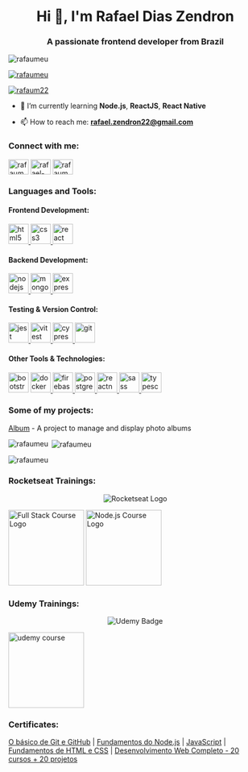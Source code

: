 <h1 align="center">Hi 👋, I'm Rafael Dias Zendron</h1>
<h3 align="center">A passionate frontend developer from Brazil</h3>

<p align="left"> <img src="https://komarev.com/ghpvc/?username=rafaumeu&label=Profile%20views&color=0e75b6&style=flat" alt="rafaumeu" /> </p>

<p align="left"> <a href="https://github.com/ryo-ma/github-profile-trophy"><img src="https://github-profile-trophy.vercel.app/?username=rafaumeu" alt="rafaumeu" /></a> </p>

<p align="left"> <a href="https://twitter.com/rafaum22" target="blank"><img src="https://img.shields.io/twitter/follow/rafaum22?logo=twitter&style=for-the-badge" alt="rafaum22" /></a> </p>

- 🌱 I’m currently learning **Node.js**, **ReactJS**, **React Native**

- 📫 How to reach me: **<rafael.zendron22@gmail.com>**

<h3 align="left">Connect with me:</h3>
<p align="left">
<a href="https://twitter.com/rafaum22" target="blank"><img align="center" src="https://cdn.jsdelivr.net/npm/simple-icons@3.0.1/icons/twitter.svg" alt="rafaum22" height="30" width="40" /></a>
<a href="https://linkedin.com/in/rafael-dias-zendron-528290132" target="blank"><img align="center" src="https://cdn.jsdelivr.net/npm/simple-icons@3.0.1/icons/linkedin.svg" alt="rafael-dias-zendron-528290132" height="30" width="40" /></a>
<a href="https://fb.com/rafaumeu" target="blank"><img align="center" src="https://cdn.jsdelivr.net/npm/simple-icons@3.0.1/icons/facebook.svg" alt="rafaumeu" height="30" width="40" /></a>
</p>

<h3 align="left">Languages and Tools:</h3>

<h4 align="left">Frontend Development:</h4>
<p align="left">
<a href="https://www.w3.org/html/" target="_blank"> <img src="https://cdn.jsdelivr.net/gh/devicons/devicon/icons/html5/html5-original.svg" alt="html5" width="40" height="40"/> </a>
<a href="https://www.w3schools.com/css/" target="_blank"> <img src="https://cdn.jsdelivr.net/gh/devicons/devicon/icons/css3/css3-original.svg" alt="css3" width="40" height="40"/> </a>
<a href="https://reactjs.org/" target="_blank"> <img src="https://cdn.jsdelivr.net/gh/devicons/devicon/icons/react/react-original-wordmark.svg" alt="react" width="40" height="40"/> </a>
<p>

<h4 align="left">Backend Development:</h4>
<a href="https://nodejs.org" target="_blank"> <img src="https://cdn.jsdelivr.net/gh/devicons/devicon/icons/nodejs/nodejs-original-wordmark.svg" alt="nodejs" width="40" height="40"/> </a>
<a href="https://www.mongodb.com/" target="_blank"> <img src="https://cdn.jsdelivr.net/gh/devicons/devicon/icons/mongodb/mongodb-original-wordmark.svg" alt="mongodb" width="40" height="40"/> </a>
 <a href="https://expressjs.com" target="_blank"> <img src="https://cdn.jsdelivr.net/gh/devicons/devicon/icons/express/express-original.svg" alt="express" width="40" height="40"/> </a>

<h4 align="left">Testing & Version Control:</h4>
<p align="left">
<a href="https://jestjs.io" target="_blank"> <img src="https://cdn.jsdelivr.net/gh/devicons/devicon/icons/jest/jest-plain.svg" alt="jest" width="40" height="40"/> </a>
<a href="https://vitest.dev" target="_blank"> <img src="https://cdn.jsdelivr.net/gh/devicons/devicon/icons/vitest/vitest-original.svg" alt="vitest" width="40" height="40"/> </a>
<a href="https://www.cypress.io" target="_blank">
            <img src="https://cdn.jsdelivr.net/gh/devicons/devicon@latest/icons/cypressio/cypressio-original.svg" alt="cypress" width="40" height="40"/>
           </a>
<a href="https://git-scm.com/" target="_blank"> <img src="https://www.vectorlogo.zone/logos/git-scm/git-scm-icon.svg" alt="git" width="40" height="40"/> </a>
</p>

<h4 align="left">Other Tools & Technologies:</h4>
<p align="left">
<a href="https://getbootstrap.com" target="_blank"><img src="https://cdn.jsdelivr.net/gh/devicons/devicon/icons/bootstrap/bootstrap-original.svg" alt="bootstrap" width="40" height="40"/></a>
<a href="https://www.docker.com/" target="_blank"> <img src="https://cdn.jsdelivr.net/gh/devicons/devicon/icons/docker/docker-original.svg" alt="docker" width="40" height="40"/> </a>
<a href="https://firebase.google.com/" target="_blank"> <img src="https://www.vectorlogo.zone/logos/firebase/firebase-icon.svg" alt="firebase" width="40" height="40"/> </a>
<a href="https://www.postgresql.org" target="_blank"> <img src="https://cdn.jsdelivr.net/gh/devicons/devicon/icons/postgresql/postgresql-original-wordmark.svg" alt="postgresql" width="40" height="40"/> </a>
<a href="https://reactnative.dev/" target="_blank"> <img src="https://reactnative.dev/img/header_logo.svg" alt="reactnative" width="40" height="40"/> </a>
<a href="https://sass-lang.com" target="_blank"> <img src="https://cdn.jsdelivr.net/gh/devicons/devicon/icons/sass/sass-original.svg" alt="sass" width="40" height="40"/> </a>
<a href="https://www.typescriptlang.org/" target="_blank"> <img src="https://cdn.jsdelivr.net/gh/devicons/devicon/icons/typescript/typescript-original.svg" alt="typescript" width="40" height="40"/> </a>
</p>

<h3 align="left">Some of my projects:</h3>
<p align="left">
<a href="https://github.com/rafaumeu/album" target="_blank">Album</a> - A project to manage and display photo albums
</p>

<p><img align="left" src="https://github-readme-stats.vercel.app/api/top-langs?username=rafaumeu&show_icons=true&theme=radical&locale=en&layout=compact" alt="rafaumeu" /></p>

<p>&nbsp;<img align="center" src="https://github-readme-stats.vercel.app/api?username=rafaumeu&show_icons=true&theme=radical&locale=en" alt="rafaumeu" /></p>

<p><img align="center" src="https://github-readme-streak-stats.herokuapp.com/?user=rafaumeu&" alt="rafaumeu" /></p>
<h3 align="left">Rocketseat Trainings:</h3>
<p align="center">
  <img src="https://github.com/user-attachments/assets/db4944b6-f923-4e52-933a-1a47fc1b8053" alt="Rocketseat Logo" />
  </p>
<p align="left">

  <img src="https://app.rocketseat.com.br/_next/image?url=https%3A%2F%2Fxesque.rocketseat.dev%2Fplatform%2F1709658495701.svg&w=128&q=75" alt="Full Stack Course Logo" width="150" />
  <img src="https://app.rocketseat.com.br/_next/image?url=https%3A%2F%2Fxesque.rocketseat.dev%2Fplatform%2F1701179220096.png&w=128&q=75" alt="Node.js Course Logo" width="150" />
</p>
<p align="left">
<h3 align="left">Udemy Trainings:</h3>
<p align="center">
<img src="https://github.com/user-attachments/assets/e28856ad-7fdd-4b42-b80e-8822b2ae74f4" alt="Udemy Badge" />
  


</p>
<p align="left">
<img src="https://img-b.udemycdn.com/course/240x135/1341268_c20e_3.jpg" alt="udemy course" width="150" />
</p>

<h3 align="left">Certificates:</h3>
<p align="left">
  <a href="https://app.rocketseat.com.br/certificates/963fdc59-171d-47be-9615-0cdefaa326d4" target="_blank">O básico de Git e GitHub</a> |
  <a href="https://app.rocketseat.com.br/certificates/6399622d-9f02-4c83-aeb1-8508bfecb661" target="_blank">Fundamentos do Node.js</a> |
  <a href="https://app.rocketseat.com.br/certificates/68788723-4086-48c3-8b95-cebdf4396786" target="_blank">JavaScript</a> |
  <a href="https://app.rocketseat.com.br/certificates/f3673b2a-1898-4fcf-941e-b7cb261ec7a6" target="_blank">Fundamentos de HTML e CSS</a> |
  <a href="https://www.udemy.com/certificate/UC-MO464NWF/" target="_blank">
    Desenvolvimento Web Completo - 20 cursos + 20 projetos
  </a>
</p>
